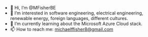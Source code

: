 - 👋 Hi, I’m @MFisherBE
- 👀 I’m interested in software engineering, electrical engineering, renewable energy, foreign languages, different cultures.
- 🌱 I’m currently learning about the Microsoft Azure Cloud stack.
- 📫 How to reach me: michaelffisher8@gmail.com

<!---
MFisherBE/MFisherBE is a ✨ special ✨ repository because its `README.md` (this file) appears on your GitHub profile.
You can click the Preview link to take a look at your changes.
--->
